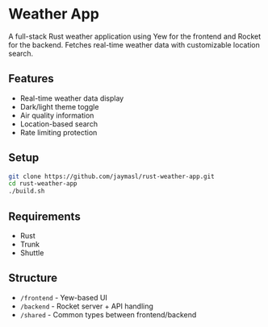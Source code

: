 # Weather App

A full-stack Rust weather application using Yew for the frontend and Rocket for the backend. Fetches real-time weather data with customizable location search.

## Features
- Real-time weather data display
- Dark/light theme toggle
- Air quality information
- Location-based search
- Rate limiting protection

## Setup
```bash
git clone https://github.com/jaymasl/rust-weather-app.git
cd rust-weather-app
./build.sh
```

## Requirements
- Rust
- Trunk
- Shuttle

## Structure
- `/frontend` - Yew-based UI
- `/backend` - Rocket server + API handling
- `/shared` - Common types between frontend/backend

